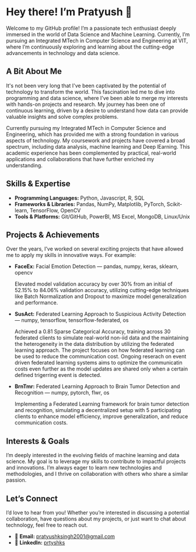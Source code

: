 # Hey there! I’m Pratyush 👋

Welcome to my GitHub profile! I’m a passionate tech enthusiast deeply immersed in the world of Data Science and Machine Learning. Currently, I’m pursuing an Integrated MTech in Computer Science and Engineering at VIT, where I’m continuously exploring and learning about the cutting-edge advancements in technology and data science.

## A Bit About Me

It's not been very long that I've been captivated by the potential of technology to transform the world. This fascination led me to dive into programming and data science, where I’ve been able to merge my interests with hands-on projects and research. My journey has been one of continuous learning, driven by a desire to understand how data can provide valuable insights and solve complex problems.

Currently pursuing my Integrated MTech in Computer Science and Engineering, which has provided me with a strong foundation in various aspects of technology. My coursework and projects have covered a broad spectrum, including data analysis, machine learning and Deep lEarning. This academic experience has been complemented by practical, real-world applications and collaborations that have further enriched my understanding.

## Skills & Expertise

- **Programming Languages:** Python, Javascript, R, SQL
- **Frameworks & Libraries:** Pandas, NumPy, Matplotlib, PyTorch, Scikit-learn, TensorFlow, OpenCV
- **Tools & Platforms:** Git/GitHub, PowerBI, MS Excel, MongoDB, Linux/Unix

## Projects & Achievements

Over the years, I’ve worked on several exciting projects that have allowed me to apply my skills in innovative ways. For example:

- **FaceEx:**  Facial Emotion Detection — pandas, numpy, keras, sklearn, opencv
  
  Elevated model validation accuracy by over 30% from an initial of 52.15% to 84.06% validation accuracy, utilizing cutting-edge techniques like Batch Normalization and Dropout to maximize model generalization and performance.
  
- **SusAct:**  Federated Learning Approach to Suspicious Activity Detection — numpy, tensorflow, tensorflow-federated, os
  
  Achieved a 0.81 Sparse Categorical Accuracy, training across 30 federated clients to simulate real-world non-iid data and the maintaining the heterogeneity in 
  the data distribution by utilizing the federated learning approach. The project focuses on how federated learning can be used to reduce the communication 
  cost. Ongoing reserach on event driven federated learning systems aims to optimize the communicatin costs even further as the model updates are shared only 
  when a certain defined trigerring event is detected.
  
  
- **BrnTmr:**  Federated Learning Approach to Brain Tumor Detection and Recognition — numpy, pytorch, flwr, os
  
  Implementing a Federated Learning framework for brain tumor detection and recognition, simulating a
  decentralized setup with 5 participating clients to enhance model efficiency, improve generalization, and reduce
  communication costs.

## Interests & Goals

I’m deeply interested in the evolving fields of machine learning and data science. My goal is to leverage my skills to contribute to impactful projects and innovations. I’m always eager to learn new technologies and methodologies, and I thrive on collaboration with others who share a similar passion.

## Let’s Connect

I’d love to hear from you! Whether you’re interested in discussing a potential collaboration, have questions about my projects, or just want to chat about technology, feel free to reach out.

- 📧 **Email:** [pratyushksingh2001@gmail.com](mailto:pratyushksingh2001@gmail.com)
- 🔗 **LinkedIn:** [prtyshks](https://www.linkedin.com/in/prtyshks/)
